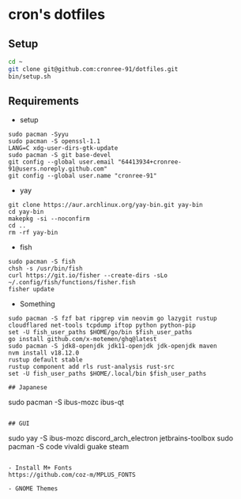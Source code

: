 # cron's dotfiles

## Setup
```sh
cd ~
git clone git@github.com:cronree-91/dotfiles.git
bin/setup.sh
```

## Requirements
- setup
```
sudo pacman -Syyu
sudo pacman -S openssl-1.1
LANG=C xdg-user-dirs-gtk-update
sudo pacman -S git base-devel
git config --global user.email "64413934+cronree-91@users.noreply.github.com"
git config --global user.name "cronree-91"
```
- yay
```
git clone https://aur.archlinux.org/yay-bin.git yay-bin
cd yay-bin
makepkg -si --noconfirm
cd ..
rm -rf yay-bin
```
- fish
```
sudo pacman -S fish
chsh -s /usr/bin/fish
curl https://git.io/fisher --create-dirs -sLo ~/.config/fish/functions/fisher.fish
fisher update
```
- Something
```
sudo pacman -S fzf bat ripgrep vim neovim go lazygit rustup cloudflared net-tools tcpdump iftop python python-pip
set -U fish_user_paths $HOME/go/bin $fish_user_paths
go install github.com/x-motemen/ghq@latest
sudo pacman -S jdk8-openjdk jdk11-openjdk jdk-openjdk maven
nvm install v18.12.0
rustup default stable
rustup component add rls rust-analysis rust-src
set -U fish_user_paths $HOME/.local/bin $fish_user_paths

## Japanese
```
sudo pacman -S ibus-mozc ibus-qt
```

## GUI
```
sudo yay -S ibus-mozc discord_arch_electron jetbrains-toolbox
sudo pacman -S code vivaldi guake steam
```

- Install M+ Fonts
https://github.com/coz-m/MPLUS_FONTS

- GNOME Themes
